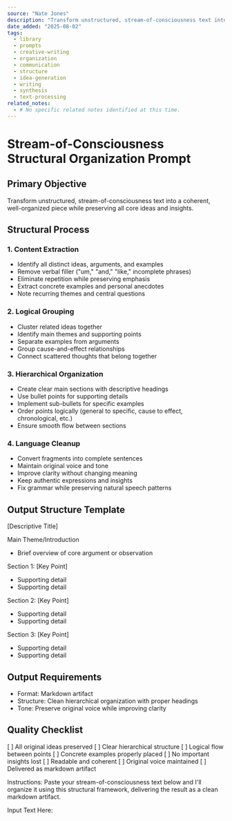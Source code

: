 ```yaml
---
source: "Nate Jones"
description: "Transform unstructured, stream-of-consciousness text into a coherent, well-organized piece while preserving all core ideas and insights."
date_added: "2025-08-02"
tags:
  - library
  - prompts
  - creative-writing
  - organization
  - communication
  - structure
  - idea-generation
  - writing
  - synthesis
  - text-processing
related_notes:
  - # No specific related notes identified at this time.
---
```

# Stream-of-Consciousness Structural Organization Prompt

## Primary Objective

Transform unstructured, stream-of-consciousness text into a coherent, well-organized piece while preserving all core ideas and insights.

## Structural Process

### 1. Content Extraction

- Identify all distinct ideas, arguments, and examples
- Remove verbal filler ("um," "and," "like," incomplete phrases)
- Eliminate repetition while preserving emphasis
- Extract concrete examples and personal anecdotes
- Note recurring themes and central questions

### 2. Logical Grouping

- Cluster related ideas together
- Identify main themes and supporting points
- Separate examples from arguments
- Group cause-and-effect relationships
- Connect scattered thoughts that belong together

### 3. Hierarchical Organization

- Create clear main sections with descriptive headings
- Use bullet points for supporting details
- Implement sub-bullets for specific examples
- Order points logically (general to specific, cause to effect, chronological, etc.)
- Ensure smooth flow between sections

### 4. Language Cleanup

- Convert fragments into complete sentences
- Maintain original voice and tone
- Improve clarity without changing meaning
- Keep authentic expressions and insights
- Fix grammar while preserving natural speech patterns

## Output Structure Template

[Descriptive Title]

Main Theme/Introduction

- Brief overview of core argument or observation

Section 1: [Key Point]

- Supporting detail
- Supporting detail

Section 2: [Key Point]

- Supporting detail
- Supporting detail

Section 3: [Key Point]

- Supporting detail
- Supporting detail

## Output Requirements

- Format: Markdown artifact
- Structure: Clean hierarchical organization with proper headings
- Tone: Preserve original voice while improving clarity

## Quality Checklist

[ ] All original ideas preserved
[ ] Clear hierarchical structure
[ ] Logical flow between points
[ ] Concrete examples properly placed
[ ] No important insights lost
[ ] Readable and coherent
[ ] Original voice maintained
[ ] Delivered as markdown artifact

Instructions: Paste your stream-of-consciousness text below and I'll organize it using this structural framework, delivering the result as a clean markdown artifact.

Input Text Here: